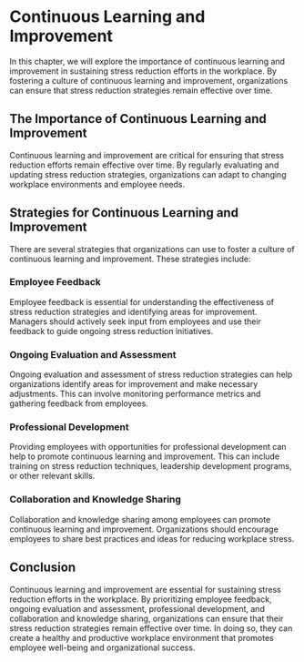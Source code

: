 # Continuous Learning and Improvement

In this chapter, we will explore the importance of continuous learning and improvement in sustaining stress reduction efforts in the workplace. By fostering a culture of continuous learning and improvement, organizations can ensure that stress reduction strategies remain effective over time.

The Importance of Continuous Learning and Improvement
-----------------------------------------------------

Continuous learning and improvement are critical for ensuring that stress reduction efforts remain effective over time. By regularly evaluating and updating stress reduction strategies, organizations can adapt to changing workplace environments and employee needs.

Strategies for Continuous Learning and Improvement
--------------------------------------------------

There are several strategies that organizations can use to foster a culture of continuous learning and improvement. These strategies include:

### Employee Feedback

Employee feedback is essential for understanding the effectiveness of stress reduction strategies and identifying areas for improvement. Managers should actively seek input from employees and use their feedback to guide ongoing stress reduction initiatives.

### Ongoing Evaluation and Assessment

Ongoing evaluation and assessment of stress reduction strategies can help organizations identify areas for improvement and make necessary adjustments. This can involve monitoring performance metrics and gathering feedback from employees.

### Professional Development

Providing employees with opportunities for professional development can help to promote continuous learning and improvement. This can include training on stress reduction techniques, leadership development programs, or other relevant skills.

### Collaboration and Knowledge Sharing

Collaboration and knowledge sharing among employees can promote continuous learning and improvement. Organizations should encourage employees to share best practices and ideas for reducing workplace stress.

Conclusion
----------

Continuous learning and improvement are essential for sustaining stress reduction efforts in the workplace. By prioritizing employee feedback, ongoing evaluation and assessment, professional development, and collaboration and knowledge sharing, organizations can ensure that their stress reduction strategies remain effective over time. In doing so, they can create a healthy and productive workplace environment that promotes employee well-being and organizational success.
